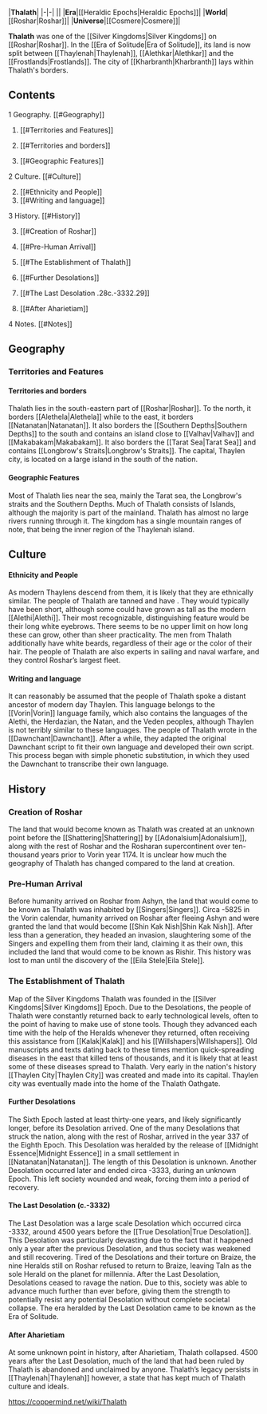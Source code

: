 |**Thalath**|
|-|-|
||
|**Era**|[[Heraldic Epochs\|Heraldic Epochs]]|
|**World**|[[Roshar\|Roshar]]|
|**Universe**|[[Cosmere\|Cosmere]]|

**Thalath** was one of the [[Silver Kingdoms\|Silver Kingdoms]] on [[Roshar\|Roshar]]. In the [[Era of Solitude\|Era of Solitude]], its land is now split between [[Thaylenah\|Thaylenah]], [[Alethkar\|Alethkar]] and the [[Frostlands\|Frostlands]]. The city of [[Kharbranth\|Kharbranth]] lays within Thalath's borders.

## Contents

1 Geography. [[#Geography]] 

1. [[#Territories and Features]] 

1. [[#Territories and borders]] 
1. [[#Geographic Features]] 




2 Culture. [[#Culture]] 

2. [[#Ethnicity and People]] 
2. [[#Writing and language]] 


3 History. [[#History]] 

3. [[#Creation of Roshar]] 
3. [[#Pre-Human Arrival]] 
3. [[#The Establishment of Thalath]] 

3. [[#Further Desolations]] 
3. [[#The Last Desolation .28c.-3332.29]] 
3. [[#After Aharietiam]] 




4 Notes. [[#Notes]] 


## Geography
### Territories and Features
#### Territories and borders
Thalath lies in the south-eastern part of [[Roshar\|Roshar]]. To the north, it borders [[Alethela\|Alethela]] while to the east, it borders [[Natanatan\|Natanatan]]. It also borders the [[Southern Depths\|Southern Depths]] to the south and contains an island close to [[Valhav\|Valhav]] and [[Makabakam\|Makabakam]]. It also borders the [[Tarat Sea\|Tarat Sea]] and contains [[Longbrow's Straits\|Longbrow's Straits]]. The capital, Thaylen city, is located on a large island in the south of the nation.

#### Geographic Features
Most of Thalath lies near the sea, mainly the Tarat sea, the Longbrow's straits and the Southern Depths. Much of Thalath consists of Islands, although the majority is part of the mainland. Thalath has almost no large rivers running through it. The kingdom has a single mountain ranges of note, that being the inner region of the Thaylenah island.

## Culture
#### Ethnicity and People
As modern Thaylens descend from them, it is likely that they are ethnically similar. The people of Thalath are tanned and have . They would typically have been short, although some could have grown as tall as the modern [[Alethi\|Alethi]]. Their most recognizable, distinguishing feature would be their long white eyebrows. There seems to be no upper limit on how long these can grow, other than sheer practicality. The men from Thalath additionally have white beards, regardless of their age or the color of their hair. The people of Thalath are also experts in sailing and naval warfare, and they control Roshar’s largest fleet.

#### Writing and language
It can reasonably be assumed that the people of Thalath spoke a distant ancestor of modern day Thaylen. This language belongs to the [[Vorin\|Vorin]] language family, which also contains the languages of the Alethi, the Herdazian, the Natan, and the Veden peoples, although Thaylen is not terribly similar to these languages. The people of Thalath wrote in the [[Dawnchant\|Dawnchant]]. After a while, they adapted the original Dawnchant script to fit their own language and developed their own script. This process began with simple phonetic substitution, in which they used the Dawnchant to transcribe their own language.

## History
### Creation of Roshar
The land that would become known as Thalath was created at an unknown point before the [[Shattering\|Shattering]] by [[Adonalsium\|Adonalsium]], along with the rest of Roshar and the Rosharan supercontinent over ten-thousand years prior to Vorin year 1174. It is unclear how much the geography of Thalath has changed compared to the land at creation.

### Pre-Human Arrival
Before humanity arrived on Roshar from Ashyn, the land that would come to be known as Thalath was inhabited by [[Singers\|Singers]].
Circa -5825 in the Vorin calendar, humanity arrived on Roshar after fleeing Ashyn and were granted the land that would become [[Shin Kak Nish\|Shin Kak Nish]]. After less than a generation, they headed an invasion, slaughtering some of the Singers and expelling them from their land, claiming it as their own, this included the land that would come to be known as Rishir. This history was lost to man until the discovery of the [[Eila Stele\|Eila Stele]].

### The Establishment of Thalath
  Map of the Silver Kingdoms
Thalath was founded in the [[Silver Kingdoms\|Silver Kingdoms]] Epoch. Due to the Desolations, the people of Thalath were constantly returned back to early technological levels, often to the point of having to make use of stone tools. Though they advanced each time with the help of the Heralds whenever they returned, often receiving this assistance from [[Kalak\|Kalak]] and his [[Willshapers\|Willshapers]]. Old manuscripts and texts dating back to these times mention quick-spreading diseases in the east that killed tens of thousands, and it is likely that at least some of these diseases spread to Thalath.
Very early in the nation's history [[Thaylen City\|Thaylen City]] was created and made into its capital. Thaylen city was eventually made into the home of the Thalath Oathgate.

#### Further Desolations
The Sixth Epoch lasted at least thirty-one years, and likely significantly longer, before its Desolation arrived.
One of the many Desolations that struck the nation, along with the rest of Roshar, arrived in the year 337 of the Eighth Epoch. This Desolation was heralded by the release of [[Midnight Essence\|Midnight Essence]] in a small settlement in [[Natanatan\|Natanatan]]. The length of this Desolation is unknown.
Another Desolation occurred later and ended circa -3333, during an unknown Epoch. This left society wounded and weak, forcing them into a period of recovery.

#### The Last Desolation (c.-3332)
The Last Desolation was a large scale Desolation which occurred circa -3332, around 4500 years before the [[True Desolation\|True Desolation]]. This Desolation was particularly devasting due to the fact that it happened only a year after the previous Desolation, and thus society was weakened and still recovering. Tired of the Desolations and their torture on Braize, the nine Heralds still on Roshar refused to return to Braize, leaving Taln as the sole Herald on the planet for millennia.
After the Last Desolation, Desolations ceased to ravage the nation. Due to this, society was able to advance much further than ever before, giving them the strength to potentially resist any potential Desolation without complete societal collapse. The era heralded by the Last Desolation came to be known as the Era of Solitude.

#### After Aharietiam
At some unknown point in history, after Aharietiam, Thalath collapsed. 4500 years after the Last Desolation, much of the land that had been ruled by Thalath is abandoned and unclaimed by anyone. Thalath’s legacy persists in [[Thaylenah\|Thaylenah]] however, a state that has kept much of Thalath culture and ideals.



https://coppermind.net/wiki/Thalath